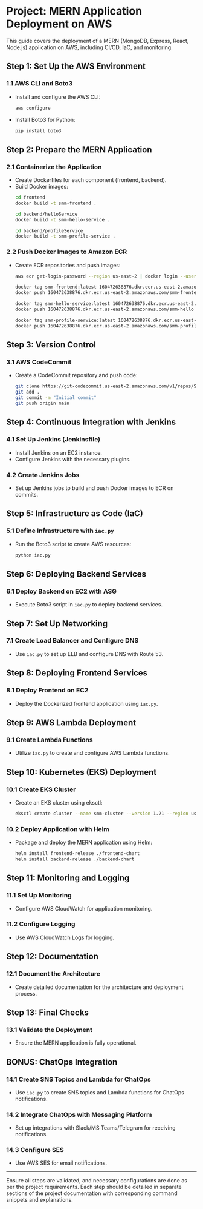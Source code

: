 # Project: MERN Application Deployment on AWS

This guide covers the deployment of a MERN (MongoDB, Express, React, Node.js) application on AWS, including CI/CD, IaC, and monitoring.

## Step 1: Set Up the AWS Environment

### 1.1 AWS CLI and Boto3
- Install and configure the AWS CLI:
  ```bash
  aws configure
  ```
- Install Boto3 for Python:
  ```bash
  pip install boto3
  ```

## Step 2: Prepare the MERN Application

### 2.1 Containerize the Application
- Create Dockerfiles for each component (frontend, backend).
- Build Docker images:
  ```bash
  cd frontend
  docker build -t smm-frontend .

  cd backend/helloService
  docker build -t smm-hello-service .

  cd backend/profileService
  docker build -t smm-profile-service .
  ```

### 2.2 Push Docker Images to Amazon ECR
- Create ECR repositories and push images:
  ```bash
  aws ecr get-login-password --region us-east-2 | docker login --username AWS --password-stdin 160472638876.dkr.ecr.us-east-2.amazonaws.com
  
  docker tag smm-frontend:latest 160472638876.dkr.ecr.us-east-2.amazonaws.com/smm-frontend:latest
  docker push 160472638876.dkr.ecr.us-east-2.amazonaws.com/smm-frontend:latest

  docker tag smm-hello-service:latest 160472638876.dkr.ecr.us-east-2.amazonaws.com/smm-hello-service:latest
  docker push 160472638876.dkr.ecr.us-east-2.amazonaws.com/smm-hello

  docker tag smm-profile-service:latest 160472638876.dkr.ecr.us-east-2.amazonaws.com/smm-profile-service:latest
  docker push 160472638876.dkr.ecr.us-east-2.amazonaws.com/smm-profile-service:latest
  ```

## Step 3: Version Control

### 3.1 AWS CodeCommit
- Create a CodeCommit repository and push code:
  ```bash
  git clone https://git-codecommit.us-east-2.amazonaws.com/v1/repos/SampleMERNwithMicroservices
  git add .
  git commit -m "Initial commit"
  git push origin main
  ```

## Step 4: Continuous Integration with Jenkins

### 4.1 Set Up Jenkins (Jenkinsfile)
- Install Jenkins on an EC2 instance.
- Configure Jenkins with the necessary plugins.

### 4.2 Create Jenkins Jobs
- Set up Jenkins jobs to build and push Docker images to ECR on commits.

## Step 5: Infrastructure as Code (IaC)

### 5.1 Define Infrastructure with `iac.py`
- Run the Boto3 script to create AWS resources:
  ```bash
  python iac.py
  ```

## Step 6: Deploying Backend Services

### 6.1 Deploy Backend on EC2 with ASG
- Execute Boto3 script in `iac.py` to deploy backend services.

## Step 7: Set Up Networking

### 7.1 Create Load Balancer and Configure DNS
- Use `iac.py` to set up ELB and configure DNS with Route 53.

## Step 8: Deploying Frontend Services

### 8.1 Deploy Frontend on EC2
- Deploy the Dockerized frontend application using `iac.py`.

## Step 9: AWS Lambda Deployment

### 9.1 Create Lambda Functions
- Utilize `iac.py` to create and configure AWS Lambda functions.

## Step 10: Kubernetes (EKS) Deployment

### 10.1 Create EKS Cluster
- Create an EKS cluster using eksctl:
  ```bash
  eksctl create cluster --name smm-cluster --version 1.21 --region us-east-2 --nodegroup-name standard-workers --node-type t3.medium --nodes 3 --nodes-min 1 --nodes-max 4 --managed

  ```

### 10.2 Deploy Application with Helm
- Package and deploy the MERN application using Helm:
  ```bash
  helm install frontend-release ./frontend-chart
  helm install backend-release ./backend-chart
  ```

## Step 11: Monitoring and Logging

### 11.1 Set Up Monitoring
- Configure AWS CloudWatch for application monitoring.

### 11.2 Configure Logging
- Use AWS CloudWatch Logs for logging.

## Step 12: Documentation

### 12.1 Document the Architecture
- Create detailed documentation for the architecture and deployment process.

## Step 13: Final Checks

### 13.1 Validate the Deployment
- Ensure the MERN application is fully operational.

## BONUS: ChatOps Integration

### 14.1 Create SNS Topics and Lambda for ChatOps
- Use `iac.py` to create SNS topics and Lambda functions for ChatOps notifications.

### 14.2 Integrate ChatOps with Messaging Platform
- Set up integrations with Slack/MS Teams/Telegram for receiving notifications.

### 14.3 Configure SES
- Use AWS SES for email notifications.

---

Ensure all steps are validated, and necessary configurations are done as per the project requirements. Each step should be detailed in separate sections of the project documentation with corresponding command snippets and explanations.